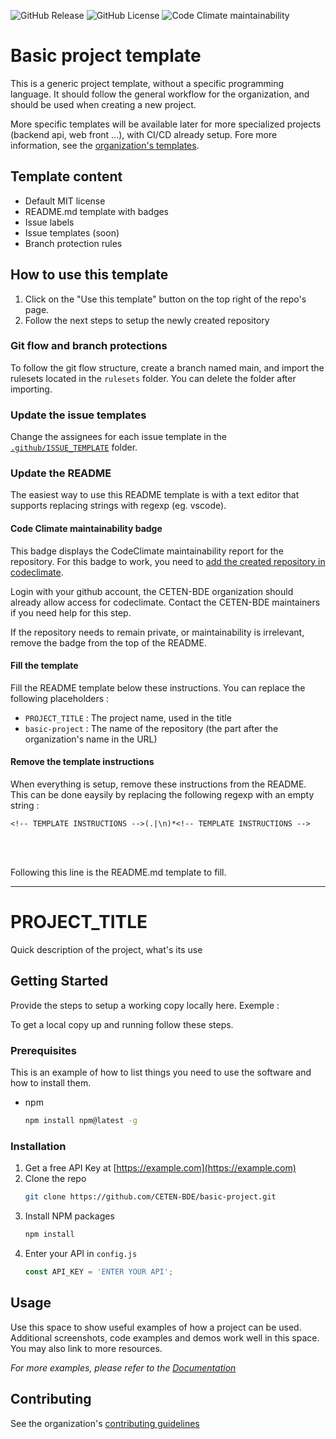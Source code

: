 ![GitHub Release](https://img.shields.io/github/v/release/CETEN-BDE/basic-project)
![GitHub License](https://img.shields.io/github/license/CETEN-BDE/basic-project)
![Code Climate maintainability](https://img.shields.io/codeclimate/maintainability/CETEN-BDE/basic-project) <!-- Remove this if you do not want the codeclimate badge-->

<!-- TEMPLATE INSTRUCTIONS -->
# Basic project template

This is a generic project template, without a specific programming language. It should follow the general workflow for the organization, and should be used when creating a new project.

More specific templates will be available later for more specialized projects (backend api, web front ...), with CI/CD already setup. Fore more information, see the [organization's templates](https://github.com/orgs/CETEN-BDE/repositories?q=template%3Atrue+archived%3Afalse).

## Template content

- Default MIT license
- README.md template with badges
- Issue labels
- Issue templates (soon)
- Branch protection rules

## How to use this template

1. Click on the "Use this template" button on the top right of the repo's page.
3. Follow the next steps to setup the newly created repository

### Git flow and branch protections

To follow the git flow structure, create a branch named main, and import the rulesets located in the `rulesets` folder. You can delete the folder after importing.

### Update the issue templates

Change the assignees for each issue template in the [`.github/ISSUE_TEMPLATE`](.github/ISSUE_TEMPLATE) folder.

### Update the README

The easiest way to use this README template is with a text editor that supports replacing strings with regexp (eg. vscode).

#### Code Climate maintainability badge

This badge displays the CodeClimate maintainability report for the repository. For this badge to work, you need to [add the created repository in codeclimate](https://codeclimate.com/github/repos/new).

Login with your github account, the CETEN-BDE organization should already allow access for codeclimate. Contact the CETEN-BDE maintainers if you need help for this step.

If the repository needs to remain private, or maintainability is irrelevant, remove the badge from the top of the README.

#### Fill the template

Fill the README template below these instructions. You can replace the following placeholders :

- `PROJECT_TITLE` : The project name, used in the title
- `basic-project` : The name of the repository (the part after the organization's name in the URL)

#### Remove the template instructions

When everything is setup, remove these instructions from the README. This can be done eaysily by replacing the following regexp with an empty string :

```regex
<!-- TEMPLATE INSTRUCTIONS -->(.|\n)*<!-- TEMPLATE INSTRUCTIONS -->
```

<br/>
<br/>

Following this line is the README.md template to fill.

---

<!-- TEMPLATE INSTRUCTIONS -->
# PROJECT_TITLE

Quick description of the project, what's its use

<!-- GETTING STARTED, INSTALLATION INSTRUCTIONS -->
## Getting Started

Provide the steps to setup a working copy locally here. Exemple : 

To get a local copy up and running follow these steps.

### Prerequisites

This is an example of how to list things you need to use the software and how to install them.
* npm
  ```sh
  npm install npm@latest -g
  ```

### Installation

1. Get a free API Key at [https://example.com](https://example.com)
2. Clone the repo
   ```sh
   git clone https://github.com/CETEN-BDE/basic-project.git
   ```
3. Install NPM packages
   ```sh
   npm install
   ```
4. Enter your API in `config.js`
   ```js
   const API_KEY = 'ENTER YOUR API';
   ```
   
<!-- USAGE EXAMPLES -->
## Usage

Use this space to show useful examples of how a project can be used. Additional screenshots, code examples and demos work well in this space. You may also link to more resources.

_For more examples, please refer to the [Documentation](https://example.com)_

<!-- CONTRIBUTING -->
## Contributing

See the organization's [contributing guidelines](https://github.com/CETEN-BDE/.github/CONTRIBUTING.md)
